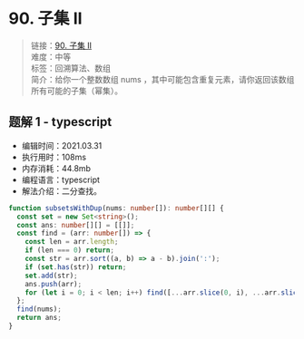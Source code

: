 # 90. 子集 II

> 链接：[90. 子集 II](https://leetcode-cn.com/problems/subsets-ii/)  
> 难度：中等  
> 标签：回溯算法、数组  
> 简介：给你一个整数数组 nums ，其中可能包含重复元素，请你返回该数组所有可能的子集（幂集）。

## 题解 1 - typescript

- 编辑时间：2021.03.31
- 执行用时：108ms
- 内存消耗：44.8mb
- 编程语言：typescript
- 解法介绍：二分查找。

```typescript
function subsetsWithDup(nums: number[]): number[][] {
  const set = new Set<string>();
  const ans: number[][] = [[]];
  const find = (arr: number[]) => {
    const len = arr.length;
    if (len === 0) return;
    const str = arr.sort((a, b) => a - b).join(':');
    if (set.has(str)) return;
    set.add(str);
    ans.push(arr);
    for (let i = 0; i < len; i++) find([...arr.slice(0, i), ...arr.slice(i + 1)]);
  };
  find(nums);
  return ans;
}
```
